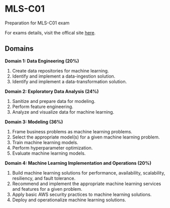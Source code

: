 # MLS-C01

Preparation for MLS-C01 exam

For exams details, visit the offical site [here](https://aws.amazon.com/de/certification/certified-machine-learning-specialty/).

## Domains

**Domain 1: Data Engineering (20%)**

   1. Create data repositories for machine learning.
   2. Identify and implement a data-ingestion solution.
   3. Identify and implement a data-transformation solution.

**Domain 2: Exploratory Data Analysis  (24%)**

  1. Sanitize and prepare data for modeling.
  2. Perform feature engineering.
  3. Analyze and visualize data for machine learning.

**Domain 3: Modeling  (36%)**

  1. Frame business problems as machine learning problems.
  2. Select the appropriate model(s) for a given machine learning problem.
  3. Train machine learning models.
  4. Perform hyperparameter optimization.
  5. Evaluate machine learning models.

**Domain 4: Machine Learning Implementation and Operations  (20%)**

  1. Build machine learning solutions for performance, availability, scalability, resiliency, and fault tolerance.
  2. Recommend and implement the appropriate machine learning services and features for a given problem.
  3. Apply basic AWS security practices to machine learning solutions.
  4. Deploy and operationalize machine learning solutions.